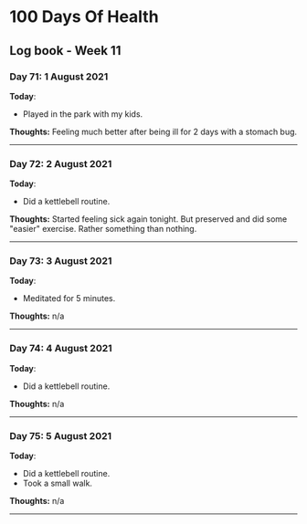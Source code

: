 # 100 Days Of Health

## Log book - Week 11

### Day 71: 1 August 2021

**Today**:

* Played in the park with my kids.

**Thoughts:** Feeling much better after being ill for 2 days with a stomach bug.

---

### Day 72: 2 August 2021

**Today**:

* Did a kettlebell routine.

**Thoughts:** Started feeling sick again tonight. But preserved and did some "easier" exercise. Rather something than nothing.

---

### Day 73: 3 August 2021

**Today**:

* Meditated for 5 minutes.

**Thoughts:** n/a

---

### Day 74: 4 August 2021

**Today**:

* Did a kettlebell routine.

**Thoughts:** n/a

---

### Day 75: 5 August 2021

**Today**:

* Did a kettlebell routine.
* Took a small walk.

**Thoughts:** n/a

---